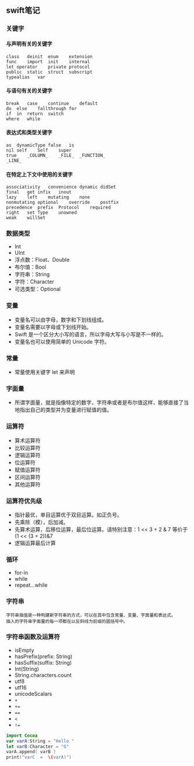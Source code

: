 ## swift笔记

### 关键字

#### 与声明有关的关键字
```
class	deinit	enum	extension
func	import	init	internal
let	operator	private	protocol
public	static	struct	subscript
typealias	var
```
#### 与语句有关的关键字
```
break	case	continue	default
do	else	fallthrough	for
if	in	return	switch
where	while
```
#### 表达式和类型关键字
```
as	dynamicType	false	is
nil	self	Self	super
true	_COLUMN_	_FILE_	_FUNCTION_
_LINE_
```
#### 在特定上下文中使用的关键字
```
associativity	convenience	dynamic	didSet
final	get	infix	inout
lazy	left	mutating	none
nonmutating	optional	override	postfix
precedence	prefix	Protocol	required
right	set	Type	unowned
weak	willSet
```

### 数据类型
- Int
- UInt
- 浮点数：Float、Double
- 布尔值：Bool
- 字符串：String
- 字符：Character
- 可选类型：Optional

### 变量
- 变量名可以由字母，数字和下划线组成。
- 变量名需要以字母或下划线开始。
- Swift 是一个区分大小写的语言，所以字母大写与小写是不一样的。
- 变量名也可以使用简单的 Unicode 字符。

### 常量
- 常量使用关键字 let 来声明

### 字面量
- 所谓字面量，就是指像特定的数字，字符串或者是布尔值这样，能够直接了当地指出自己的类型并为变量进行赋值的值。

### 运算符
- 算术运算符
- 比较运算符
- 逻辑运算符
- 位运算符
- 赋值运算符
- 区间运算符
- 其他运算符

### 运算符优先级
- 指针最优，单目运算优于双目运算。如正负号。
- 先乘除（模），后加减。
- 先算术运算，后移位运算，最后位运算。请特别注意：1 << 3 + 2 & 7 等价于 (1 << (3 + 2))&7
- 逻辑运算最后计算

### 循环
- for-in
- while
- repeat...while

### 字符串
```
字符串插值是一种构建新字符串的方式，可以在其中包含常量、变量、字面量和表达式。 
插入的字符串字面量的每一项都在以反斜线为前缀的圆括号中。
```

### 字符串函数及运算符
- isEmpty
- hasPrefix(prefix: String)
- hasSuffix(suffix: String)
- Int(String)
- String.characters.count
- utf8
- utf16
- unicodeScalars
- `+`
- `+=`
- `==`
- `<`
- `!=`
```swift
import Cocoa
var varA:String = "Hello "
let varB:Character = "G"
varA.append( varB )
print("varC  =  \(varA)")
```


